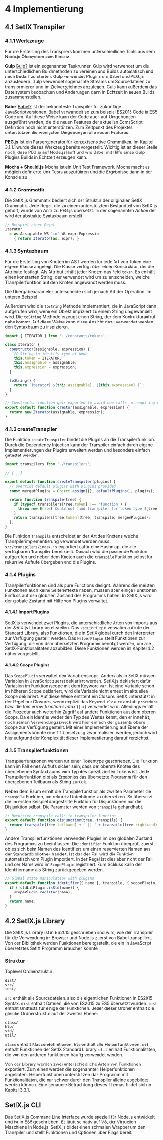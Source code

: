 # 4 Implementierung

## 4.1 SetlX Transpiler

### 4.1.1 Werkzeuge

Für die Erstellung des Transpilers kommen unterschiedliche Tools aus dem Node.js Ökosystem zum Einsatz.

__Gulp__
[Gulp?](gulpjs.com) ist ein sogenannter Taskrunner. Gulp wird verwendet um die unterschiedlichen Buildmethoden zu vereinen und Builds automatisch und nach Bedarf zu starten. Gulp verwendet Plugins um Babel und PEG.js anzusteuern. Gulp verwendet sogenannte Streams um Sourcedateien zu transformieren und im Zielverzeichnes abzulegen. Gulp kann außerdem das Dateisystem beobachten und Änderungen dann in Echtzeit in neuen Builds zusammenstellen.

__Babel__
[Babel?](babel.io) ist der bekannteste Transpiler für zukünftige JavaScriptversionen. Babel verwandelt so zum beispiel ES2015 Code in ES5 Code um. Auf diese Weise kann der Code auch auf Umgebungen  ausgeführt werden, die die neuen Features der aktuellen EcmaScript Definition noch nicht unterstützen. Zum Zeitpunkt des Projektes unterstützen die wenigsten Umgebungen alle neuen Features.

__PEG.js__
Ist ein Parsergenerator für kontextsensitive Grammtiken. Im Kapitel 3.1.1.1 wurde dieses Werkzeug bereits vorgestellt. Wichtig ist an dieser Stelle noch, dass PEG.js auf Node.js läuft und wie Babel mit Hilfe eines Gulp Plugins Builds in Echtzeit erzeugen kann.

__Mocha + Should.js__
Mocha ist ein Unit Test Framework. Mocha macht es möglich definierte Unit Tests auszuführen und die Ergebnisse dann in der Konsole zu

### 4.1.2 Grammatik

Die SetlX.js Grammatik bedient sich der Struktur der originalen SetlX Grammatik. Jede Regel, die zu einem unterstütztem Bestandteil von SetlX.js gehört, wurde von Antlr zu PEG.js übersetzt. In der sogenannten _Action_ der wird der abstrakte Syntaxbaum erstellt.

```js
// Beispiel einer Regel
Iterator
  = as:Assignable WS 'in' WS expr:Expression
    { return Iterator(as, expr); }
```

### 4.1.3 Syntaxbaum

Für die Erstellung von Knoten im AST werden für jede Art von Token eine eigene Klasse angelegt. Die Klasse verfügt über einen Konstruktor, der die Attribute festlegt. Als Attribut erhält jeder Knoten das Feld `token`. Es enthält einen konstanten String, der verwendet wird um zu entscheiden, welche Transpilerfunktion auf den Knoten angewandt werden muss.

Die Übergabeparameter unterscheiden sich je nach Art der Operation. Im unteren Beispiel

Außerdem wird die `toString` Methode implementiert, die in JavaScript dann aufgerufen wird, wenn ein Objekt impliziert zu einem String umgewandelt wird. Die `toString` Methode erzeugt einen String, der dem Kontrukturaufruf nahe kommt. Auf diese Weise kann diese Ansicht dazu verwendet werden den Syntaxbaum zu inspizieren.

```js
import { ITERATOR } from '../constants/tokens';

class Iterator {
  constructor(assignable, expression) {
    // String to identify type of Node
    this.token = ITERATOR;
    this.assignable = assignable;
    this.expression = expression;
  }

  toString() {
    return `Iterator( ${this.assignable}, ${this.expression} )`;
  }
}

// Constructor function gets exported to avoid new calls in requiring module
export default function creator(assignable, expression) {
  return new Iterator(assignable, expression);
}
```

### 4.1.3 createTranspiler

Die Funktion `createTranspiler` bindet die Plugins an die Transpilerfunktion. Durch die Dependency Injection kann der Transpiler einfach durch eigene Implementierungen der Plugins erweitert werden und besonders einfach getestet werden.

```js
import transpilers from './transpilers';

// [...]

export default function createTranspiler(plugins) {
  // override default plugins with plugins provided
  const mergedPlugins = Object.assign({}, defaultPlugins(), plugins);

  return function transpile(tree) {
    if (typeof transpilers[tree.token] !== 'function') {
      throw new Error(`Could not find transpiler for token type ${tree.token}`);
    }
    return transpilers[tree.token](tree, transpile, mergedPlugins);
  };
}
```

Die Funktion `transpile` entscheidet an der Art des Knotens welche Transpilerimplementierung verwendet werden muss. `src/transpilers/index.js` exportiert dafür eine Hashmap, die alle verfügbaren Transpiler bereitstellt. Danach wird die passende Funktion aufgerufen und neben dem Knoten auch die `transpile` Funktion selbst für rekursive Aufrufe übergeben und die Plugins.

### 4.1.4 Plugins

Transpilerfunktionen sind als pure Functions designt. Während die meisten Funktionen auch keine Seiteneffekte haben, müssen aber einige Funktionen Einfluss auf den globalen Zustand des Programms haben. In SetlX.js wird der globale Zustand mit Hilfe von Plugins verwaltet.

#### 4.1.4.1 Import Plugins

SetlX.js verwendet zwei Plugins, die unterschiedliche Arten von imports aus der SetlX.js Library bereitstellen. Das `StdLibPlugin` verwaltet aufrufe der Standard Library, also Funktionen, die in SetlX global durch den Interpreter zur Verfügung gestellt werden. Das `HelperPlugin` stellt Funktionen zur Verfügung, die von dem übersetzten Programm benötigt werden, um alle SetlX-Funktionalitäten abzubilden. Diese Funktionen werden im Kapitel 4.2 näher vorgestellt.

#### 4.1.4.2 Scope Plugins

Das `ScopePlugin` verwaltet den Variablenscope. Anders als in SetlX müssen Variablen in JavaScript zuerst deklariert werden. SetlX.js deklariert dafür Variablen im Funktionsscope mit dem Keyword `var`. Ist eine Variable schon im höheren Scope deklariert, wird die Variable nicht erneut im aktuellen Scope deklariert. Auf diese Weise entsteht ein Closure. SetlX unterstützt in der Regel nur Closures, wenn explizit das Keywort `closure` anstatt `procedure` bzw. die _thin arrow function syntax_ (`|->`) verwendet wird. Allerdings erhält die Prozedur auch weiterhin Zugriff auf andere Funktionen aus dem oberen Scope. Da ein Idenfier weder den Typ des Wertes kennt, den er innehält, noch seinen Verwendungszweck wird hier einfach der gesamte obere Scope zur Verfügung gestellt. Mit einer Implementierung auf Ebene der Assignments könnte eine 1:1 Umsetzung zwar realisiert werden, jedoch wird hier aufgrund der Komplexität dieser Implementierung darauf verzichtet.

### 4.1.5 Transpilerfunktionen

Transpilerfunktionen werden für einen Tokentype geschrieben. Die Funktion kann im Fall eines Aufrufs sicher sein, dass der oberste Knoten des übergebenen Syntaxbaums vom Typ des spezifizierten Tokens ist. Jede Transpilerfunktion gibt als Ergebniss das übersetzte Programm für den übergebenen Teilbaum als String zurück.

Neben dem Baum erhält die Transpilerfunktion als zweiten Parameter die `transpile` Funktion, um rekursiv Unterbäume zu übersetzen. So übersetzt die im ersten Beispiel dargestellte Funktion für Disjunktionen nur die Disjunktion selbst. Die Parameter werden von `transpile` gehandhabt.

```js
// Recursive transpile calls in transpiler function
export default function disjunction(tree, transpile) {
  return transpile(tree.lefthand) + ' || ' + transpile(tree.righthand);
}
```

Andere Transpilerfunktionen verwenden Plugins im den globalen Zustand des Programms zu beeinflussen. Die `identifier` Funktion überprüft zuerst, ob es sich beim Namen des Identifiers um einen reservierten Namen aus der Standardbibliothek handelt. Ist das der Fall wird die Funktion automatisch vom Plugin importiert. In der Regel ist dies aber nicht der Fall und der Name wird im `ScopePlugin` registriert. Zum Schluss kann der Identifiername als String zurückgegeben werden.

```js
// Global state manipulation with plugins
export default function identifier({ name }, transpile, { scopePlugin, stdLibPlugin }) {
  if (!stdLibPlugin.isStd(name)) {
    scopePlugin.register(name);
  }
  return name;
}
```



## 4.2 SetlX.js Library

Die SetlX.js Library ist in ES2015 geschrieben und wird, wie der Transpiler für die Verwendung im Browser und Node.js zuerst von Babel transpiliert. Von der Bibliothek werden Funktionen bereitgestellt, die ein in JavaScript übersetztes SetlX Programm brauchen könnte.

### Struktur

Toplevel Ordnerstruktur:
```
dist/
src/
test/
```
`src` enthält alle Sourcedateien, also die eigentlichen Funktionen in ES2015 Syntax. `dist` enthält Dateien, die von ES2015 zu ES5 übersetzt wurden. `test` enthält Unittests für einige der Funktionen. Jeder dieser Ordner enthält die gleiche Ordnerstruktur auf der zweiten Ebene:

```
class/
hlp/
std/
util/
```
`class` enthält Klassendefinitionen. `hlp` enthält alle Helperfunktionen. `std` enthält Funktionen der SetlX Standard Library. `util` enthält Funktionalitäten, die von den anderen Funktionen häufig verwendet werden.

Von der Library werden zwei unterschiedliche Arten von Funktionen exportiert. Zum einen werden die sogenannten Helperfunktionen angeboten. Helperfunktionen unterstützen das Programm mit Funktionalitäten, die nur schwer durch den Transpiler alleine abgebildet werden können. Eine genauere Betrachtung dieses Themas findet sich in Kapitel 3.3.1.


##  SetlX.js CLI

Das SetlX.js Command Line Interface wurde speziell für Node.js entwickelt und ist in ES5 geschrieben. Es läuft so nativ auf V8, der Virtuellen Maschiene in Node.js. SetlX.js bildet einen schmalen Wrapper um den Transpiler und stellt Funktionen und Optionen über Flags bereit.
